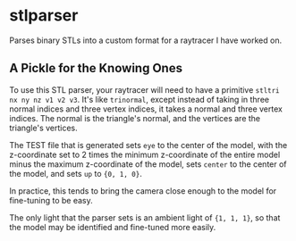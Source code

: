 # stlparser
Parses binary STLs into a custom format for a raytracer I have worked on.

## A Pickle for the Knowing Ones
To use this STL parser, your raytracer will need to have a primitive `stltri nx ny nz v1 v2 v3`. It's like `trinormal`, except instead of taking in three normal indices and three vertex indices, it takes a normal and three vertex indices. The normal is the triangle's normal, and the vertices are the triangle's vertices.

The TEST file that is generated sets `eye` to the center of the model, with the z-coordinate set to 2 times the minimum z-coordinate of the entire model minus the maximum z-coordinate of the model, sets `center` to the center of the model, and sets `up` to `{0, 1, 0}`.

In practice, this tends to bring the camera close enough to the model for fine-tuning to be easy.

The only light that the parser sets is an ambient light of `{1, 1, 1}`, so that the model may be identified and fine-tuned more easily.
